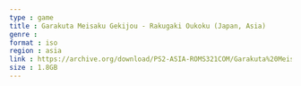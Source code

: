 ```yaml
---
type : game
title : Garakuta Meisaku Gekijou - Rakugaki Oukoku (Japan, Asia)
genre : 
format : iso
region : asia
link : https://archive.org/download/PS2-ASIA-ROMS321COM/Garakuta%20Meisaku%20Gekijou%20-%20Rakugaki%20Oukoku%20%28Japan%2C%20Asia%29.7z
size : 1.8GB
---
```

